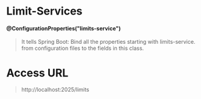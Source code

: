 # Limit-Services
#### @ConfigurationProperties("limits-service")
> It tells Spring Boot: Bind all the properties starting with limits-service. 
		from configuration files to the fields in this class.
		
#  Access URL
>http://localhost:2025/limits